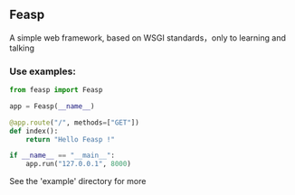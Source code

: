## Feasp

A simple web framework, based on WSGI standards，only to learning and talking


### Use examples: 
```python
from feasp import Feasp

app = Feasp(__name__)

@app.route("/", methods=["GET"])
def index():
    return "Hello Feasp !"

if __name__ == "__main__":
    app.run("127.0.0.1", 8000)
```

See the 'example' directory for more
